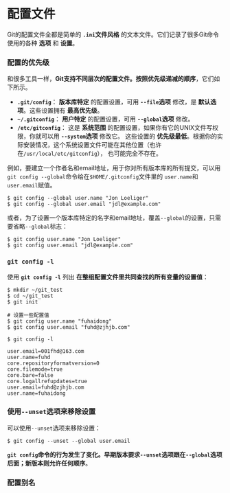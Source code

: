配置文件
==================================================================
Git的配置文件全都是简单的 **`.ini`文件风格** 的文本文件。它们记录了很多Git命令使用的各种 **选项** 和 **设置**。

### 配置的优先级
和很多工具一样，**Git支持不同层次的配置文件。按照优先级递减的顺序**，它们如下所示。
+ **`.git/config`**： **版本库特定** 的配置设置，可用 **`--file`选项** 修改，是 **默认选项**。这些设置拥有 **最高优先级**。
+ **`~/.gitconfig`**： **用户特定** 的配置设置，可用 **`--global`选项** 修改。
+ **`/etc/gitconfig`**： 这是 **系统范围** 的配置设置，如果你有它的UNIX文件写权限，你就可以用 **`--system`选项** 修改它。
    这些设置的 **优先级最低**。根据你的实际安装情况，这个系统设置文件可能在其他位置（也许在`/usr/local/etc/gitconfig`），
    也可能完全不存在。

例如，要建立一个作者名和email地址，用于你对所有版本库的所有提交，可以用`git config --global`命令给在`$HOME/.gitconfig`文件里的
`user.name`和`user.email`赋值。
```shell 
$ git config --global user.name "Jon Loeliger"
$ git config --global user.email "jdl@example.com"
```
或者，为了设置一个版本库特定的名字和email地址，覆盖`--global`的设置，只需要省略`--global`标志：
```shell
$ git config user.name "Jon Loeliger"
$ git config user.email "jdl@example.com"
```

### `git config -l`
使用 **`git config -l`** 列出 **在整组配置文件里共同查找的所有变量的设置值**：
```shell
$ mkdir ~/git_test
$ cd ~/git_test
$ git init

# 设置一些配置值
$ git config user.name "fuhaidong"
$ git config user.email "fuhd@zjhjb.com"
```
```shell 
$ git config -l
```
```
user.email=001fhd@163.com
user.name=fuhd
core.repositoryformatversion=0
core.filemode=true
core.bare=false
core.logallrefupdates=true
user.email=fuhd@zjhjb.com
user.name=fuhaidong
```

### 使用`--unset`选项来移除设置
可以使用`--unset`选项来移除设置：
```shell
$ git config --unset --global user.email
```
**`git config`命令的行为发生了变化。早期版本要求`--unset`选项跟在`--global`选项后面；新版本则允许任何顺序**。

### 配置别名



